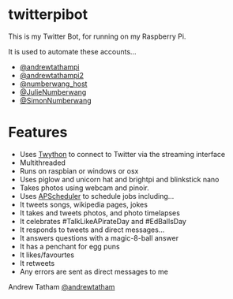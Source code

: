 twitterpibot
============

This is my Twitter Bot, for running on my Raspberry Pi. 

It is used to automate these accounts...

* [@andrewtathampi](https://twitter.com/andrewtathampi) 
* [@andrewtathampi2](https://twitter.com/andrewtathampi2) 
* [@numberwang_host](https://twitter.com/numberwang_host)
* [@JulieNumberwang](https://twitter.com/JulieNumberwang)
* [@SimonNumberwang](https://twitter.com/SimonNumberwang)

# Features 
* Uses [Twython](https://github.com/ryanmcgrath/twython) to connect to Twitter via the streaming interface
* Multithreaded
* Runs on raspbian or windows or osx
* Uses piglow and unicorn hat and brightpi and blinkstick nano
* Takes photos using webcam and pinoir.
* Uses [APScheduler](https://pypi.python.org/pypi/APScheduler/) to schedule jobs including...
 * It tweets songs, wikipedia pages, jokes 
 * It takes and tweets photos, and photo timelapses
 * It celebrates #TalkLikeAPirateDay and #EdBallsDay
* It responds to tweets and direct messages...
 * It answers questions with a magic-8-ball answer
 * It has a penchant for egg puns
 * It likes/favourtes 
 * It retweets
* Any errors are sent as direct messages to me

Andrew Tatham
[@andrewtatham](https://twitter.com/andrewtatham)